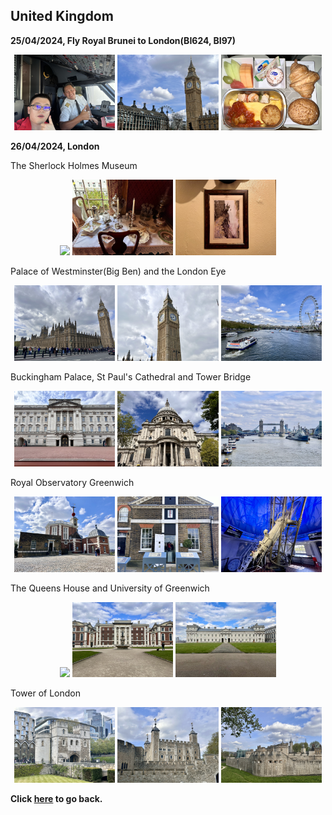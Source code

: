 ## United Kingdom

**25/04/2024, Fly Royal Brunei to London(BI624, BI97)**

<center class ='img'>
<img src="IMG_9204.jpeg" width="32%"> <img src="IMG_9282.jpeg" width="32%"> <img src="IMG_9227.jpeg" width="32%">
</center>

**26/04/2024, London**

The Sherlock Holmes Museum
<center class ='img'>
<img src="IMG_9252.jpeg" width="32%"> <img src="IMG_9258.jpeg" width="32%"> <img src="IMG_9260.jpeg" width="32%">
</center>

Palace of Westminster(Big Ben) and the London Eye
<center class ='img'>
<img src="IMG_9268.jpeg" width="32%"> <img src="IMG_9264.jpeg" width="32%"> <img src="IMG_9269.jpeg" width="32%">
</center>

Buckingham Palace, St Paul's Cathedral and Tower Bridge
<center class ='img'>
<img src="IMG_9309.jpeg" width="32%"> <img src="IMG_9328.jpeg" width="32%"> <img src="IMG_9342.jpeg" width="32%">
</center>

Royal Observatory Greenwich
<center class ='img'>
<img src="IMG_9357.jpeg" width="32%"> <img src="IMG_9355.jpeg" width="32%"> <img src="IMG_9374.jpeg" width="32%">
</center>

The Queens House and University of Greenwich
<center class ='img'>
<img src="IMG_9376.jpeg" width="32%"> <img src="IMG_9381.jpeg" width="32%"> <img src="IMG_9383.jpeg" width="32%">
</center>

Tower of London
<center class ='img'>
<img src="IMG_9406.jpeg" width="32%"> <img src="IMG_9403.jpeg" width="32%"> <img src="IMG_9408.jpeg" width="32%">
</center>

**Click [here](https://wqgcx.github.io/transport/) to go back.**

